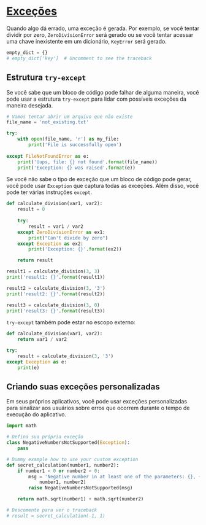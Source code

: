 # [Exceções](https://docs.python.org/3/library/exceptions.html#concrete-exceptions)
Quando algo dá errado, uma exceção é gerada. Por exemplo, se você tentar dividir por zero, `ZeroDivisionError` será gerado ou se você tentar acessar uma chave inexistente em um dicionário, `KeyError` será gerado.




```python
empty_dict = {}
# empty_dict['key']  # Uncomment to see the traceback
```

## Estrutura `try-except`  
Se você sabe que um bloco de código pode falhar de alguma maneira, você pode usar a estrutura `try-except` para lidar com possíveis exceções da maneira desejada.


```python
# Vamos tentar abrir um arquivo que não existe
file_name = 'not_existing.txt'

try:
    with open(file_name, 'r') as my_file:
        print('File is successfully open')
        
except FileNotFoundError as e:
    print('Uups, file: {} not found'.format(file_name))
    print('Exception: {} was raised'.format(e))
```

Se você não sabe o tipo de exceção que um bloco de código pode gerar, você pode usar `Exception` que captura todas as exceções. Além disso, você pode ter várias instruções `except`.


```python
def calculate_division(var1, var2):
    result = 0
    
    try:
        result = var1 / var2
    except ZeroDivisionError as ex1:
        print("Can't divide by zero")
    except Exception as ex2:
        print('Exception: {}'.format(ex2))

    return result

result1 = calculate_division(3, 3)
print('result1: {}'.format(result1))

result2 = calculate_division(3, '3')
print('result2: {}'.format(result2))

result3 = calculate_division(3, 0)
print('result3: {}'.format(result3))
```

`try-except` também pode estar no escopo externo:


```python
def calculate_division(var1, var2):
    return var1 / var2

try:
    result = calculate_division(3, '3')
except Exception as e:
    print(e)
```

## Criando suas exceções personalizadas
Em seus próprios aplicativos, você pode usar exceções personalizadas para sinalizar aos usuários sobre erros que ocorrem durante o tempo de execução do aplicativo.  


```python
import math

# Defina sua própria exceção
class NegativeNumbersNotSupported(Exception):
    pass

# Dummy example how to use your custom exception
def secret_calculation(number1, number2):
    if number1 < 0 or number2 < 0:
        msg = 'Negative number in at least one of the parameters: {}, {}'.format(
            number1, number2)
        raise NegativeNumbersNotSupported(msg)

    return math.sqrt(number1) + math.sqrt(number2)

# Descomente para ver o traceback
# result = secret_calculation(-1, 1)
```
